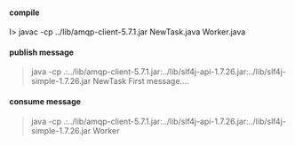 #### compile
I> javac -cp ../lib/amqp-client-5.7.1.jar NewTask.java Worker.java

#### publish message
> java -cp .:../lib/amqp-client-5.7.1.jar:../lib/slf4j-api-1.7.26.jar:../lib/slf4j-simple-1.7.26.jar NewTask First message....

#### consume message
>  java -cp .:../lib/amqp-client-5.7.1.jar:../lib/slf4j-api-1.7.26.jar:../lib/slf4j-simple-1.7.26.jar Worker
